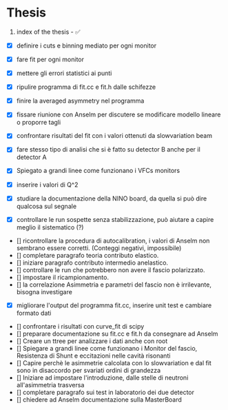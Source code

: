 # Thesis

1. index of the thesis - :white_check_mark:

- [x] definire i cuts e binning mediato per ogni monitor 
- [x] fare fit per ogni monitor
- [x] mettere gli errori statistici ai punti
- [x] ripulire programma di fit.cc e fit.h dalle schifezze
- [x] finire la averaged asymmetry nel programma
- [x] fissare riunione con Anselm per discutere se modificare modello lineare o proporre tagli 
- [x] confrontare risultati del fit con i valori ottenuti da slowvariation beam
- [x] fare stesso tipo di analisi che si è fatto su detector B anche per il detector A
- [x] Spiegato a grandi linee come funzionano i VFCs monitors
- [x] inserire i valori di Q^2
- [x] studiare la documentazione della NINO board, da quella si può dire qualcosa sul segnale

- [x] controllare le run sospette senza stabilizzazione, può aiutare a capire meglio il sistematico (?)
- []  ricontrollare la procedura di autocalibration, i valori di Anselm non sembrano essere corretti. (Conteggi negativi, impossibile)
- []  completare paragrafo teoria contributo elastico.
- []  iniziare paragrafo contributo intermedio anelastico.
- [] controllare le run che potrebbero non avere il fascio polarizzato.
- [] impostare il ricampionamento.
- [] la correlazione Asimmetria e parametri del fascio non è irrilevante, bisogna investigare
- [x] migliorare l'output del programma fit.cc, inserire unit test e cambiare formato dati
- [] confrontare i risultati con curve_fit di scipy
- [] preparare documentazione su fit.cc e fit.h da consegnare ad Anselm
- [] Creare un ttree per analizzare i dati anche con root
- [] Spiegare a grandi linee come funzionano i Monitor del fascio, Resistenza di Shunt e eccitazioni nelle cavità risonanti
- [] Capire perchè le asimmetrie calcolata con lo slowvariation e dal fit sono in disaccordo per svariati ordini di grandezza
- [] Iniziare ad impostare l'introduzione, dalle stelle di neutroni all'asimmetria trasversa
- [] completare paragrafo sui test in laboratorio dei due detector
- [] chiedere ad Anselm documentazione sulla MasterBoard

